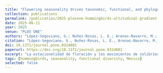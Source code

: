 ```yaml
---
title: "Flowering seasonality drives taxonomic, functional, and phylogenetic diversity of hummingbirds along an altitudinal gradient in northwestern Mexico"
collection: publications
permalink: /publication/2025-plosone-hummingbirds-altitudinal-gradient.md
date: 2025-06-11
year: 2025
venue: "PLOS ONE"
authors: "López-Segoviano, G.; Nuñez-Rosas, L. E.; Arenas-Navarro, M.; Huerta-Ramos, G.; Arizmendi, M. del C."
citation: "López-Segoviano, G., Nuñez-Rosas, L. E., Arenas-Navarro, M., <b>Huerta-Ramos, G.</b>, & Arizmendi, M. del C. (2025). Flowering seasonality drives taxonomic, functional, and phylogenetic diversity of hummingbirds along an altitudinal gradient in northwestern Mexico. PLOS ONE, 20(6), e0324881. https://doi.org/10.1371/journal.pone.0324881"
doi: 10.1371/journal.pone.0324881
paperurl: https://doi.org/10.1371/journal.pone.0324881
excerpt: "La estacionalidad de floración y los movimientos de colibríes estructuran la diversidad a lo largo de un gradiente altitudinal."
tags: [hummingbirds, seasonality, functional diversity, Mexico]
selected: false
---
```

